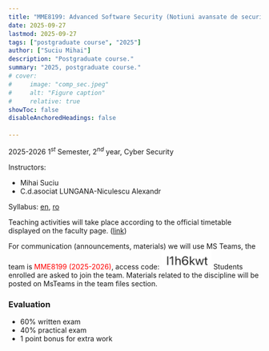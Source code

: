 ```yaml
---
title: "MME8199: Advanced Software Security (Notiuni avansate de securitate software)" 
date: 2025-09-27
lastmod: 2025-09-27
tags: ["postgraduate course", "2025"]
author: ["Suciu Mihai"]
description: "Postgraduate course." 
summary: "2025, postgraduate course." 
# cover:
#     image: "comp_sec.jpeg"
#     alt: "Figure caption"
#     relative: true
showToc: false
disableAnchoredHeadings: false

---
```


2025-2026 $1^{st}$ Semester, $2^{nd}$ year, Cyber Security

Instructors: 
- Mihai Suciu
- C.d.asociat LUNGANA-Niculescu Alexandr

Syllabus: [en](https://www.cs.ubbcluj.ro/files/curricula/2023/fise_discipline_cyber/AdvancedSoftwareSecurity_MME8199_CS_en_MihaiSuciu.pdf), [ro](https://www.cs.ubbcluj.ro/files/curricula/2025/syllabus/CS_sem3_MME8199_en_mihai-suciu_2025_9598.pdf)

Teaching activities will take place according to the official timetable displayed on the faculty page. ([link](https://www.cs.ubbcluj.ro/files/orar/2025-1/disc/MME8199.html))


For communication (announcements, materials) we will use MS Teams, the team is <font color='red'>MME8199 (2025-2026)</font>, access code:
<img src="mme8199_2025.png" alt="drawing" width="100"/>
Students enrolled are asked to join the team. Materials related to the discipline will be posted on MsTeams in the team files section.  


### Evaluation
- 60% written exam
- 40% practical exam
- 1 point bonus for extra work

